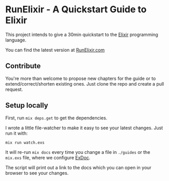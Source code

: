 # RunElixir - A Quickstart Guide to Elixir

This project intends to give a 30min quickstart to the [Elixir](https://elixir-lang.org/) programming language.

You can find the latest version at [RunElixir.com](https://runelixir.com)

## Contribute

You're more than welcome to propose new chapters for the guide or to extend/correct/shorten existing ones. Just clone the repo and create a pull request.

## Setup locally

First, run `mix deps.get` to get the dependencies.

I wrote a little file-watcher to make it easy to see your latest changes. Just run it with:

```bash
mix run watch.exs
```

It will re-run `mix docs` every time you change a file in `./guides` or the `mix.exs` file, where we configure [ExDoc](https://hexdocs.pm/ex_doc/readme.html).

The script will print out a link to the docs which you can open in your browser to see your changes.
